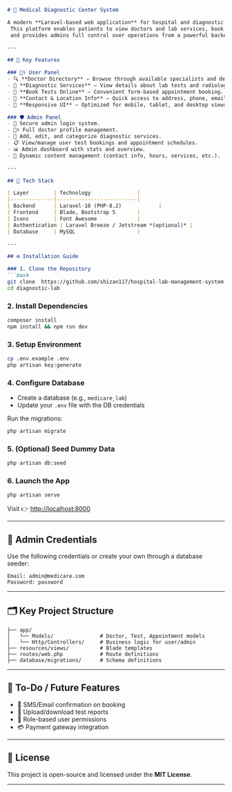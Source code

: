 ````markdown
# 🏥 Medical Diagnostic Center System

A modern **Laravel-based web application** for hospital and diagnostic center management.
 This platform enables patients to view doctors and lab services, book diagnostic tests online,
 and provides admins full control over operations from a powerful backend dashboard.

---

## 🚀 Key Features

### 👨‍⚕️ User Panel
- 🔍 **Doctor Directory** – Browse through available specialists and departments.
- 🧪 **Diagnostic Services** – View details about lab tests and radiology options.
- 📅 **Book Tests Online** – Convenient form-based appointment booking.
- 📍 **Contact & Location Info** – Quick access to address, phone, email, and Facebook.
- 📱 **Responsive UI** – Optimized for mobile, tablet, and desktop views.

### 🛡️ Admin Panel
- 🔐 Secure admin login system.
- 👨‍⚕️ Full doctor profile management.
- 🧪 Add, edit, and categorize diagnostic services.
- 📋 View/manage user test bookings and appointment schedules.
- 📊 Admin dashboard with stats and overview.
- 📝 Dynamic content management (contact info, hours, services, etc.).

---

## 🧰 Tech Stack

| Layer        | Technology               |
|--------------|--------------------------|
| Backend      | Laravel-10 (PHP-8.2)            |
| Frontend     | Blade, Bootstrap 5       |
| Icons        | Font Awesome             |
| Authentication | Laravel Breeze / Jetstream *(optional)* |
| Database     | MySQL                    |

---

## ⚙️ Installation Guide

### 1. Clone the Repository
```bash
git clone  https://github.com/shizan117/hospital-lab-management-system.git
cd diagnostic-lab
````

### 2. Install Dependencies

```bash
composer install
npm install && npm run dev
```

### 3. Setup Environment

```bash
cp .env.example .env
php artisan key:generate
```

### 4. Configure Database

* Create a database (e.g., `medicare_lab`)
* Update your `.env` file with the DB credentials

Run the migrations:

```bash
php artisan migrate
```

### 5. (Optional) Seed Dummy Data

```bash
php artisan db:seed
```

### 6. Launch the App

```bash
php artisan serve
```

Visit 👉 [http://localhost:8000](http://localhost:8000)

---

## 🔐 Admin Credentials

Use the following credentials or create your own through a database seeder:

```text
Email: admin@medicare.com
Password: password
```

---

## 🗂️ Key Project Structure

```
├── app/
│   └── Models/               # Doctor, Test, Appointment models
│   └── Http/Controllers/     # Business logic for user/admin
├── resources/views/          # Blade templates
├── routes/web.php            # Route definitions
├── database/migrations/      # Schema definitions
```

---

## 📌 To-Do / Future Features

* 📩 SMS/Email confirmation on booking
* 🧾 Upload/download test reports
* 👥 Role-based user permissions
* 💳 Payment gateway integration

---

## 🤝 License

This project is open-source and licensed under the **MIT License**.

---

